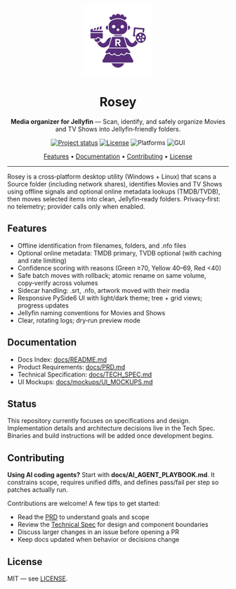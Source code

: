 <p align="center">
	<img src="./graphics/logo.png" alt="Rosey logo" width="160" />
</p>

<h1 align="center">Rosey</h1>

<p align="center"><b>Media organizer for Jellyfin</b> — Scan, identify, and safely organize Movies and TV Shows into Jellyfin‑friendly folders.</p>

<p align="center">
	<a href="https://img.shields.io/badge/status-design%20phase-blue"><img alt="Project status" src="https://img.shields.io/badge/status-design%20phase-blue"></a>
	<a href="LICENSE"><img alt="License" src="https://img.shields.io/badge/license-MIT-green"></a>
	<img alt="Platforms" src="https://img.shields.io/badge/platforms-Windows%20%26%20Linux-8A2BE2">
	<img alt="GUI" src="https://img.shields.io/badge/GUI-PySide6-41b883">
</p>

<p align="center">
	<a href="#features">Features</a> •
	<a href="#documentation">Documentation</a> •
	<a href="#contributing">Contributing</a> •
	<a href="#license">License</a>
</p>

---

Rosey is a cross‑platform desktop utility (Windows + Linux) that scans a Source folder (including network shares), identifies Movies and TV Shows using offline signals and optional online metadata lookups (TMDB/TVDB), then moves selected items into clean, Jellyfin‑ready folders. Privacy‑first: no telemetry; provider calls only when enabled.

## Features

- Offline identification from filenames, folders, and .nfo files
- Optional online metadata: TMDB primary, TVDB optional (with caching and rate limiting)
- Confidence scoring with reasons (Green ≥70, Yellow 40–69, Red <40)
- Safe batch moves with rollback; atomic rename on same volume, copy‑verify across volumes
- Sidecar handling: .srt, .nfo, artwork moved with their media
- Responsive PySide6 UI with light/dark theme; tree + grid views; progress updates
- Jellyfin naming conventions for Movies and Shows
- Clear, rotating logs; dry‑run preview mode

## Documentation

- Docs Index: [docs/README.md](./docs/README.md)
- Product Requirements: [docs/PRD.md](./docs/PRD.md)
- Technical Specification: [docs/TECH_SPEC.md](./docs/TECH_SPEC.md)
- UI Mockups: [docs/mockups/UI_MOCKUPS.md](./docs/mockups/UI_MOCKUPS.md)

## Status

This repository currently focuses on specifications and design. Implementation details and architecture decisions live in the Tech Spec. Binaries and build instructions will be added once development begins.

## Contributing

**Using AI coding agents?** Start with **docs/AI_AGENT_PLAYBOOK.md**.
It constrains scope, requires unified diffs, and defines pass/fail per step so patches actually run.

Contributions are welcome! A few tips to get started:

- Read the [PRD](./docs/PRD.md) to understand goals and scope
- Review the [Technical Spec](./docs/TECH_SPEC.md) for design and component boundaries
- Discuss larger changes in an issue before opening a PR
- Keep docs updated when behavior or decisions change

## License

MIT — see [LICENSE](./LICENSE).
